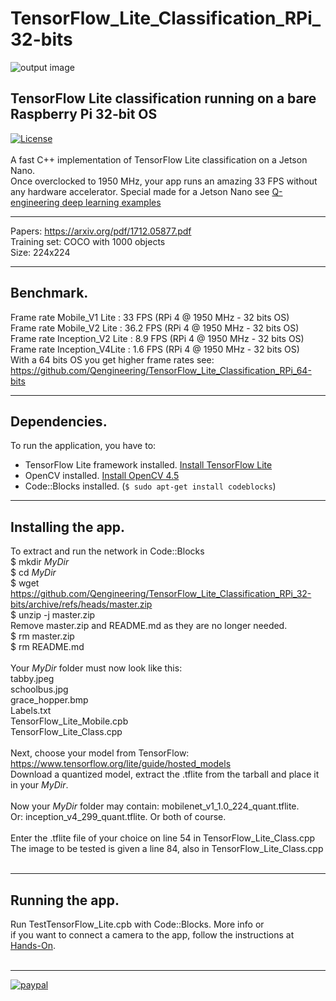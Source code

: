# TensorFlow_Lite_Classification_RPi_32-bits
![output image]( https://qengineering.eu/images/Schoolbus2.png )
## TensorFlow Lite classification running on a bare Raspberry Pi 32-bit OS
[![License](https://img.shields.io/badge/License-BSD%203--Clause-blue.svg)](https://opensource.org/licenses/BSD-3-Clause)<br/><br/>
A fast C++ implementation of TensorFlow Lite classification on a Jetson Nano.<br/>
Once overclocked to 1950 MHz, your app runs an amazing 33 FPS without any hardware accelerator.
Special made for a Jetson Nano see [Q-engineering deep learning examples](https://qengineering.eu/deep-learning-examples-on-raspberry-32-64-os.html) <br/>

------------

Papers: https://arxiv.org/pdf/1712.05877.pdf <br/>
Training set: COCO with 1000 objects<br/>
Size: 224x224 <br/>

------------

## Benchmark.
Frame rate Mobile_V1 Lite : 33 FPS (RPi 4 @ 1950 MHz - 32 bits OS) <br/>
Frame rate Mobile_V2 Lite : 36.2 FPS (RPi 4 @ 1950 MHz - 32 bits OS) <br/>
Frame rate Inception_V2 Lite : 8.9 FPS (RPi 4 @ 1950 MHz - 32 bits OS) <br/>
Frame rate Inception_V4Lite : 1.6 FPS (RPi 4 @ 1950 MHz - 32 bits OS) <br/>
With a 64 bits OS you get higher frame rates see: https://github.com/Qengineering/TensorFlow_Lite_Classification_RPi_64-bits <br/>

------------

## Dependencies.<br/>
To run the application, you have to:
- TensorFlow Lite framework installed. [Install TensorFlow Lite](https://qengineering.eu/install-tensorflow-2-lite-on-raspberry-pi-4.html) <br/>
- OpenCV installed. [Install OpenCV 4.5](https://qengineering.eu/install-opencv-4.5-on-raspberry-pi-4.html) <br/>
- Code::Blocks installed. (```$ sudo apt-get install codeblocks```)

------------

## Installing the app.
To extract and run the network in Code::Blocks <br/>
$ mkdir *MyDir* <br/>
$ cd *MyDir* <br/>
$ wget https://github.com/Qengineering/TensorFlow_Lite_Classification_RPi_32-bits/archive/refs/heads/master.zip <br/>
$ unzip -j master.zip <br/>
Remove master.zip and README.md as they are no longer needed. <br/> 
$ rm master.zip <br/>
$ rm README.md <br/> <br/>
Your *MyDir* folder must now look like this: <br/> 
tabby.jpeg <br/>
schoolbus.jpg <br/>
grace_hopper.bmp <br/>
Labels.txt <br/>
TensorFlow_Lite_Mobile.cpb <br/>
TensorFlow_Lite_Class.cpp<br/>
 <br/>
Next, choose your model from TensorFlow: https://www.tensorflow.org/lite/guide/hosted_models <br/> 
Download a quantized model, extract the .tflite from the tarball and place it in your *MyDir*. <br/> <br/>
Now your *MyDir* folder may contain: mobilenet_v1_1.0_224_quant.tflite. <br/>
Or: inception_v4_299_quant.tflite. Or both of course. <br/> <br/>
Enter the .tflite file of your choice on line 54 in TensorFlow_Lite_Class.cpp <br/>
The image to be tested is given a line 84, also in TensorFlow_Lite_Class.cpp <br/> <br/>

------------

## Running the app.
Run TestTensorFlow_Lite.cpb with Code::Blocks.  More info or<br/> 
if you want to connect a camera to the app, follow the instructions at [Hands-On](https://qengineering.eu/deep-learning-examples-on-raspberry-32-64-os.html#HandsOn).<br/><br/>

------------

[![paypal](https://qengineering.eu/images/TipJarSmall4.png)](https://www.paypal.com/cgi-bin/webscr?cmd=_s-xclick&hosted_button_id=CPZTM5BB3FCYL) 
